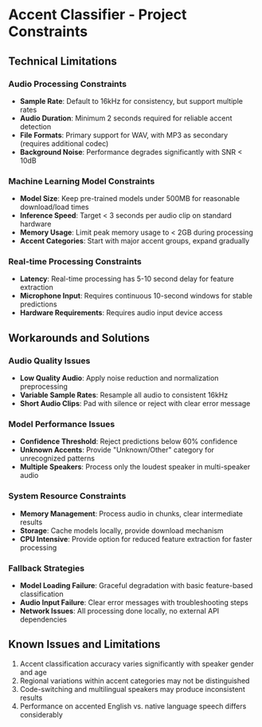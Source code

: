 # Accent Classifier - Project Constraints

## Technical Limitations

### Audio Processing Constraints
- **Sample Rate**: Default to 16kHz for consistency, but support multiple rates
- **Audio Duration**: Minimum 2 seconds required for reliable accent detection
- **File Formats**: Primary support for WAV, with MP3 as secondary (requires additional codec)
- **Background Noise**: Performance degrades significantly with SNR < 10dB

### Machine Learning Model Constraints
- **Model Size**: Keep pre-trained models under 500MB for reasonable download/load times
- **Inference Speed**: Target < 3 seconds per audio clip on standard hardware
- **Memory Usage**: Limit peak memory usage to < 2GB during processing
- **Accent Categories**: Start with major accent groups, expand gradually

### Real-time Processing Constraints
- **Latency**: Real-time processing has 5-10 second delay for feature extraction
- **Microphone Input**: Requires continuous 10-second windows for stable predictions
- **Hardware Requirements**: Requires audio input device access

## Workarounds and Solutions

### Audio Quality Issues
- **Low Quality Audio**: Apply noise reduction and normalization preprocessing
- **Variable Sample Rates**: Resample all audio to consistent 16kHz
- **Short Audio Clips**: Pad with silence or reject with clear error message

### Model Performance Issues
- **Confidence Threshold**: Reject predictions below 60% confidence
- **Unknown Accents**: Provide "Unknown/Other" category for unrecognized patterns
- **Multiple Speakers**: Process only the loudest speaker in multi-speaker audio

### System Resource Constraints
- **Memory Management**: Process audio in chunks, clear intermediate results
- **Storage**: Cache models locally, provide download mechanism
- **CPU Intensive**: Provide option for reduced feature extraction for faster processing

### Fallback Strategies
- **Model Loading Failure**: Graceful degradation with basic feature-based classification
- **Audio Input Failure**: Clear error messages with troubleshooting steps
- **Network Issues**: All processing done locally, no external API dependencies

## Known Issues and Limitations
1. Accent classification accuracy varies significantly with speaker gender and age
2. Regional variations within accent categories may not be distinguished
3. Code-switching and multilingual speakers may produce inconsistent results
4. Performance on accented English vs. native language speech differs considerably 